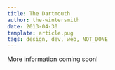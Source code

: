 ```yaml
---
title: The Dartmouth
author: the-wintersmith
date: 2013-04-30
template: article.pug
tags: design, dev, web, NOT_DONE
---
```


More information coming soon!